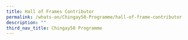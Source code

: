 ```yaml
---
title: Hall of Frames Contributor
permalink: /whats-on/Chingay50-Programme/hall-of-frame-contributor
description: ""
third_nav_title: Chingay50 Programme
---
```

